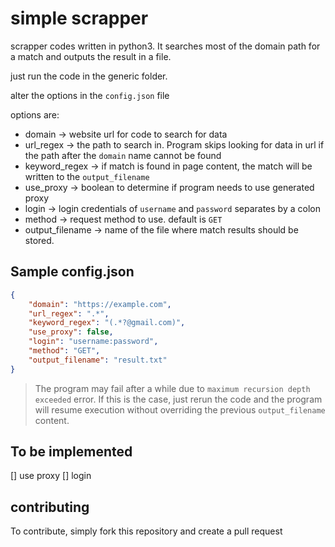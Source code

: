 # simple scrapper
scrapper codes written in python3. It searches most of the domain path for a match and outputs the result in a file.


just run the code in the generic folder.

alter the options in the `config.json` file

options are:

* domain -> website url for code to search for data
* url_regex -> the path to search in. Program skips looking for data in url if the path after the `domain` name cannot be found
* keyword_regex -> if match is found in page content, the match will be written to the `output_filename`
* use_proxy -> boolean to determine if program needs to use generated proxy
* login -> login credentials of `username`  and  `password`   separates by a colon
* method -> request method to use. default is `GET`
* output_filename -> name of the file where match results should be stored.


## Sample config.json

```json
{
    "domain": "https://example.com",
    "url_regex": ".*",
    "keyword_regex": "(.*?@gmail.com)",
    "use_proxy": false,
    "login": "username:password",
    "method": "GET",
    "output_filename": "result.txt"
}
```

> The program may fail after a while due to `maximum recursion depth exceeded` error. If this is the case, just rerun the code and the program will resume execution without overriding the previous  `output_filename` content.

## To be implemented

[] use proxy
[] login

## contributing
To contribute, simply fork this repository and create a pull request
